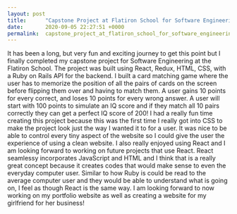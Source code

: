 ```yaml
---
layout: post
title:      "Capstone Project at Flatiron School for Software Engineering"
date:       2020-09-05 22:27:51 +0000
permalink:  capstone_project_at_flatiron_school_for_software_engineering
---
```



It has been a long, but very fun and exciting journey to get this point but I finally completed my capstone project for Software Engineering at the Flatiron School. The project was built using React, Redux, HTML, CSS, with a Ruby on Rails API for the backend. I built a card matching game where the user has to memorize the position of all the pairs of cards on the screen before flipping them over and having to match them. A user gains 10 points for every correct, and loses 10 points for every wrong answer. A user will start with 100 points to simulate an IQ score and if they match all 10 pairs correctly they can get a perfect IQ score of 200! I had a really fun time creating this project because this was the first time I really got into CSS to make the project look just the way I wanted it to for a user. It was nice to be able to control every tiny aspect of the website so I could give the user the experience of using a clean website. I also really enjoyed using React and I am looking forward to working on future projects that use React. React seamlessy incorporates JavaScript and HTML and I think that is a really great concept because it creates codes that would make sense to even the everyday computer user. Similar to how Ruby is could be read to the average computer user and they would be able to understand what is going on, I feel as though React is the same way. I am looking forward to now working on my portfolio website as well as creating a website for my girlfriend for her business!
